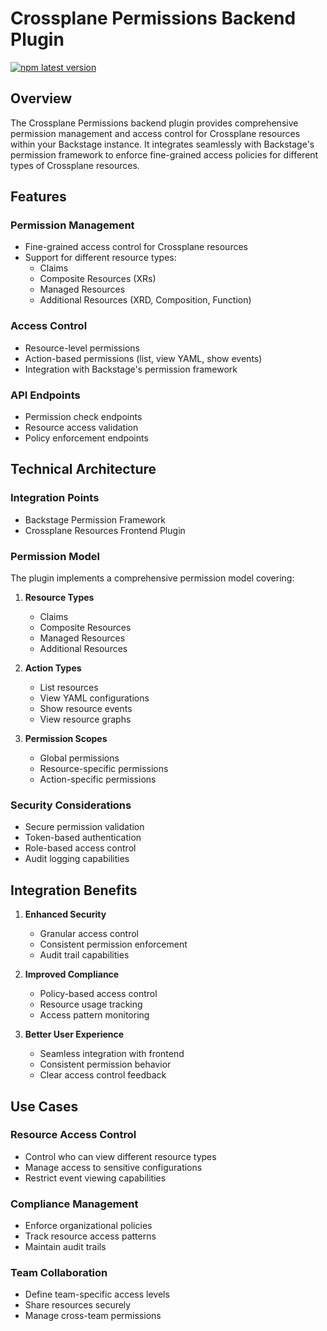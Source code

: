 # Crossplane Permissions Backend Plugin

[![npm latest version](https://img.shields.io/npm/v/@terasky/backstage-plugin-crossplane-permissions-backend/latest.svg)](https://www.npmjs.com/package/@terasky/backstage-plugin-crossplane-permissions-backend)

## Overview

The Crossplane Permissions backend plugin provides comprehensive permission management and access control for Crossplane resources within your Backstage instance. It integrates seamlessly with Backstage's permission framework to enforce fine-grained access policies for different types of Crossplane resources.

## Features

### Permission Management
- Fine-grained access control for Crossplane resources
- Support for different resource types:
  - Claims
  - Composite Resources (XRs)
  - Managed Resources
  - Additional Resources (XRD, Composition, Function)

### Access Control
- Resource-level permissions
- Action-based permissions (list, view YAML, show events)
- Integration with Backstage's permission framework

### API Endpoints
- Permission check endpoints
- Resource access validation
- Policy enforcement endpoints

## Technical Architecture

### Integration Points
- Backstage Permission Framework
- Crossplane Resources Frontend Plugin

### Permission Model
The plugin implements a comprehensive permission model covering:

1. **Resource Types**
    - Claims
    - Composite Resources
    - Managed Resources
    - Additional Resources

2. **Action Types**
    - List resources
    - View YAML configurations
    - Show resource events
    - View resource graphs

3. **Permission Scopes**
    - Global permissions
    - Resource-specific permissions
    - Action-specific permissions

### Security Considerations
- Secure permission validation
- Token-based authentication
- Role-based access control
- Audit logging capabilities

## Integration Benefits

1. **Enhanced Security**
    - Granular access control
    - Consistent permission enforcement
    - Audit trail capabilities

2. **Improved Compliance**
    - Policy-based access control
    - Resource usage tracking
    - Access pattern monitoring

3. **Better User Experience**
    - Seamless integration with frontend
    - Consistent permission behavior
    - Clear access control feedback

## Use Cases

### Resource Access Control
- Control who can view different resource types
- Manage access to sensitive configurations
- Restrict event viewing capabilities

### Compliance Management
- Enforce organizational policies
- Track resource access patterns
- Maintain audit trails

### Team Collaboration
- Define team-specific access levels
- Share resources securely
- Manage cross-team permissions
